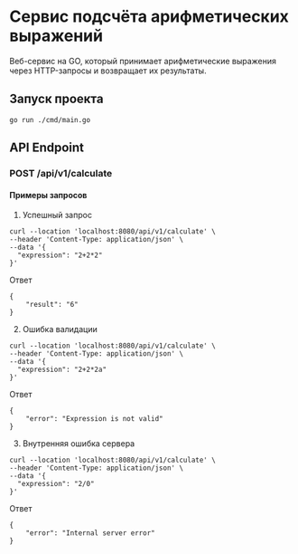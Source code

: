 # Сервис подсчёта арифметических выражений

Веб-сервис на GO, который принимает арифметические выражения через HTTP-запросы и возвращает их результаты.

## Запуск проекта
```
go run ./cmd/main.go
```

## API Endpoint

### POST /api/v1/calculate
#### Примеры запросов
1) Успешный запрос
```
curl --location 'localhost:8080/api/v1/calculate' \
--header 'Content-Type: application/json' \
--data '{
  "expression": "2+2*2"
}'
```
Ответ
```commandline
{
    "result": "6"
}
```
2) Ошибка валидации
```
curl --location 'localhost:8080/api/v1/calculate' \
--header 'Content-Type: application/json' \
--data '{
  "expression": "2+2*2a"
}'
```
Ответ
```
{
    "error": "Expression is not valid"
}
```
3) Внутренняя ошибка сервера
```
curl --location 'localhost:8080/api/v1/calculate' \
--header 'Content-Type: application/json' \
--data '{
  "expression": "2/0"
}'
```
Ответ
```
{
    "error": "Internal server error"
}
```